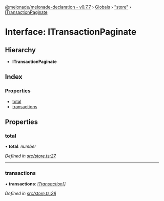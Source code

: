 [@melonade/melonade-declaration - v0.7.7](../README.md) › [Globals](../globals.md) › ["store"](../modules/_store_.md) › [ITransactionPaginate](_store_.itransactionpaginate.md)

# Interface: ITransactionPaginate

## Hierarchy

* **ITransactionPaginate**

## Index

### Properties

* [total](_store_.itransactionpaginate.md#total)
* [transactions](_store_.itransactionpaginate.md#transactions)

## Properties

###  total

• **total**: *number*

*Defined in [src/store.ts:27](https://github.com/devit-tel/melonade-declaration/blob/4a3ce57/src/store.ts#L27)*

___

###  transactions

• **transactions**: *[ITransaction](_transaction_.itransaction.md)[]*

*Defined in [src/store.ts:28](https://github.com/devit-tel/melonade-declaration/blob/4a3ce57/src/store.ts#L28)*
